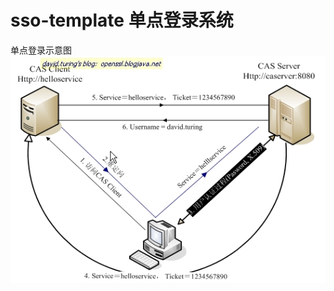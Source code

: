 # sso-template 单点登录系统
单点登录示意图<br/>
![image](https://github.com/gosaintmrc/sso-template/blob/master/static/20160905134018381.jpg)